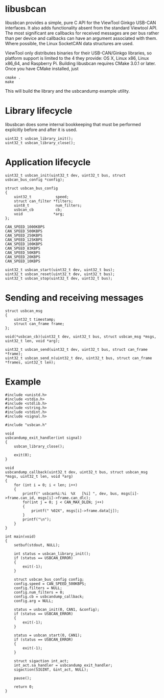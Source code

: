 # libusbcan

libusbcan provides a simple, pure C API for the ViewTool Ginkgo USB-CAN interfaces. It also adds functionality absent
from the standard Viewtool API. The most significant are callbacks for received messages are per bus rather than per
device and callbacks can have an argument associated with them. Where possible, the Linux SocketCAN data structures are
used.

ViewTool only distributes binaries for their USB-CAN/Ginkgo libraries, so platform support is limited to the 4 they
provide: OS X, Linux x86, Linux x86_64, and Raspberry Pi. Building libusbcan requires CMake 3.0.1 or later. Once you
have CMake installed, just

	cmake .
	make

This will build the library and the usbcandump example utility.

# Library lifecycle

libusbcan does some internal bookkeeping that must be performed explicitly before and after it is used.

	uint32_t usbcan_library_init();
	uint32_t usbcan_library_close();

# Application lifecycle

	uint32_t usbcan_init(uint32_t dev, uint32_t bus, struct usbcan_bus_config *config);

	struct usbcan_bus_config
	{
		uint32_t           speed;
		struct can_filter *filters;
		uint8_t            num_filters;
		usbcan_cb          cb;
		void              *arg;
	};

	CAN_SPEED_1000KBPS
	CAN_SPEED_500KBPS
	CAN_SPEED_250KBPS
	CAN_SPEED_125KBPS
	CAN_SPEED_100KBPS
	CAN_SPEED_83KBPS
	CAN_SPEED_50KBPS
	CAN_SPEED_20KBPS
	CAN_SPEED_10KBPS
	
	uint32_t usbcan_start(uint32_t dev, uint32_t bus);
	uint32_t usbcan_reset(uint32_t dev, uint32_t bus);
	uint32_t usbcan_stop(uint32_t dev, uint32_t bus);

# Sending and receiving messages

	struct usbcan_msg
	{
		uint32_t timestamp;
		struct can_frame frame;
	};

	void(*usbcan_cb)(uint32_t dev, uint32_t bus, struct usbcan_msg *msgs, uint32_t len, void *arg);

	uint32_t usbcan_send(uint32_t dev, uint32_t bus, struct can_frame *frame);
	uint32_t usbcan_send_n(uint32_t dev, uint32_t bus, struct can_frame *frames, uint32_t len);

# Example

    #include <unistd.h>
    #include <stdio.h>
    #include <stdlib.h>
    #include <string.h>
    #include <stdint.h>
    #include <signal.h>
	
    #include "usbcan.h"
	
	void
	usbcandump_exit_handler(int signal)
	{
		usbcan_library_close();

	    exit(0);
	}
	
	void
	usbcandump_callback(uint32_t dev, uint32_t bus, struct usbcan_msg *msgs, uint32_t len, void *arg)
	{
		for (int i = 0; i < len; i++)
		{
			printf(" usbcan%i:%i  %X   [%i] ", dev, bus, msgs[i]->frame.can_id, msgs[i]->frame.can_dlc);
			for(int j = 0; j < CAN_MAX_DLEN; j++)
			{
				printf(" %02X", msgs[i]->frame.data[j]);
			}
			printf("\n");
		}
	}

	int main(void)
	{
		setbuf(stdout, NULL);
	
		int status = usbcan_library_init();
		if (status == USBCAN_ERROR)
		{
			exit(-1);
		}
		
		struct usbcan_bus_config config;
		config.speed = CAN_SPEED_500KBPS;
		config.filters = NULL;
		config.num_filters = 0;
		config.cb = usbcandump_callback;
		config.arg = NULL;
		
		status = usbcan_init(0, CAN1, &config);
		if (status == USBCAN_ERROR)
		{
			exit(-1);
		}
		
		status = usbcan_start(0, CAN1);
		if (status == USBCAN_ERROR)
		{
			exit(-1);
		}
		
		struct sigaction int_act;
		int_act.sa_handler = usbcandump_exit_handler;
		sigaction(SIGINT, &int_act, NULL);
		
		pause();
		
		return 0;
	}



